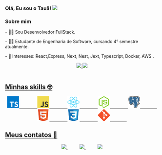   ### Olá, Eu sou o Tauã! <img src="https://raw.githubusercontent.com/iampavangandhi/iampavangandhi/master/gifs/Hi.gif" width="30px">

  ### Sobre mim
<div style="display: inline_block"  >
<p> - 👨‍💻 Sou Desenvolvedor FullStack. </p>
<p> - 👨‍🎓 Estudante de Engenharia de Software, cursando 4° semestre atualmente. </p>
<p> - 🎯 Interesses: React,Express, Next, Nest, Jext, Typescript, Docker, AWS . </p>

</div>

<div align="center">
  <a href="https://github.com/eu-taua">
  <img height="150em" src="https://github-readme-stats.vercel.app/api?username=eu-taua&show_icons=true&theme=dracula&include_all_commits=true&count_private=true"/>
  <img height="150em" src="https://github-readme-stats.vercel.app/api/top-langs/?username=eu-taua&layout=compact&langs_count=7&theme=dracula"/>
</div>
<div style="display: inline_block"><br>
  

## Minhas skills :nerd_face:
<div align="center">
        <img height="40" src="https://raw.githubusercontent.com/devicons/devicon/master/icons/typescript/typescript-original.svg">
    &nbsp;&nbsp;&nbsp;&nbsp;&nbsp;&nbsp;&nbsp;&nbsp;&nbsp;&nbsp;&nbsp;&nbsp;&nbsp;
    <img height="40" src="https://raw.githubusercontent.com/devicons/devicon/master/icons/javascript/javascript-original.svg">
    &nbsp;&nbsp;&nbsp;&nbsp;&nbsp;&nbsp;&nbsp;&nbsp;&nbsp;&nbsp;&nbsp;&nbsp;&nbsp;
      <img height="40" src="https://raw.githubusercontent.com/devicons/devicon/master/icons/react/react-original.svg">
    &nbsp;&nbsp;&nbsp;&nbsp;&nbsp;&nbsp;&nbsp;&nbsp;&nbsp;&nbsp;&nbsp;&nbsp;&nbsp;
    <img height="40" src="https://raw.githubusercontent.com/devicons/devicon/master/icons/nodejs/nodejs-original.svg">
      &nbsp;&nbsp;&nbsp;&nbsp;&nbsp;&nbsp;&nbsp;&nbsp;&nbsp;&nbsp;&nbsp;&nbsp;&nbsp;
      <img height="40" src="https://raw.githubusercontent.com/devicons/devicon/master/icons/postgresql/postgresql-original.svg">
     &nbsp;&nbsp;&nbsp;&nbsp;&nbsp;&nbsp;&nbsp;&nbsp;&nbsp;&nbsp;&nbsp;&nbsp;&nbsp;
    <img height="40" src="https://raw.githubusercontent.com/devicons/devicon/master/icons/html5/html5-original.svg">
    &nbsp;&nbsp;&nbsp;&nbsp;&nbsp;&nbsp;&nbsp;&nbsp;&nbsp;&nbsp;&nbsp;&nbsp;&nbsp;
    <img height="40" src="https://raw.githubusercontent.com/devicons/devicon/master/icons/css3/css3-original.svg">
    &nbsp;&nbsp;&nbsp;&nbsp;&nbsp;&nbsp;&nbsp;&nbsp;&nbsp;&nbsp;&nbsp;&nbsp;&nbsp;
    <img height="40" src="https://raw.githubusercontent.com/devicons/devicon/master/icons/git/git-original.svg">
    &nbsp;&nbsp;&nbsp;&nbsp;&nbsp;&nbsp;&nbsp;&nbsp;&nbsp;&nbsp;&nbsp;&nbsp;&nbsp;
  

   
</div>

## Meus contatos :iphone:

<p align="center">
    <a href="https://www.linkedin.com/in/taua-avelar">
        <img src="https://img.shields.io/badge/linkedin-%230077B5.svg?&style=for-the-badge&logo=linkedin&logoColor=white&link=https://www.linkedin.com/in/taua-avelar">
    </a>
    &nbsp;&nbsp;&nbsp;&nbsp;&nbsp;&nbsp;&nbsp;&nbsp;&nbsp;
      <a href="https://github.com/eu-taua">
        <img  src="https://img.shields.io/badge/github-%23100000.svg?&style=for-the-badge&logo=github&logoColor=white&link=mailto:https://github.com/eu-taua">
    </a>
    &nbsp;&nbsp;&nbsp;&nbsp;&nbsp;&nbsp;&nbsp;&nbsp;&nbsp;
    <a href="mailto:taua.a@icloud.com">
        <img src="https://img.shields.io/badge/-iCloud-blue?style=for-the-badge&logo=appveyor">
    </a>
</p>
